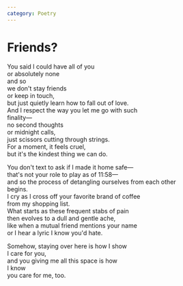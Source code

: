```yaml
---
category: Poetry
---
```


# Friends?

You said I could have all of you\
or absolutely none\
and so\
we don't stay friends\
or keep in touch,\
but just quietly learn how to fall out of love.\
And I respect the way you let me go with such\
finality&mdash;\
no second thoughts\
or midnight calls,\
just scissors cutting through strings.\
For a moment, it feels cruel,\
but it's the kindest thing we can do.

You don't text to ask if I made it home safe&mdash;\
that's not your role to play as of 11:58&mdash;\
and so the process of detangling ourselves from each other\
begins.\
I cry as I cross off your favorite brand of coffee\
from my shopping list.\
What starts as these frequent stabs of pain\
then evolves to a dull and gentle ache,\
like when a mutual friend mentions your name\
or I hear a lyric I know you'd hate.

Somehow, staying over here is how I show\
I care for you,\
and you giving me all this space is how\
I know\
you care for me, too.
